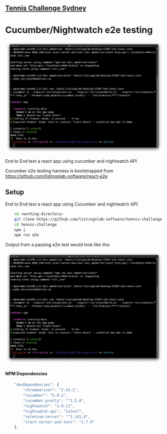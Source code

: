 ## [Tennis Challenge Sydney](./index.md)

# Cucumber/Nightwatch e2e testing

[![e2e test](./docs/img/passing_e2e_test.png)](https://www.youtube.com/watch?v=MugXpi9D78g)

End to End test a react app using cucumber and nightwatch API

Cucumber e2e testing harness is bootstrapped from 
https://github.com/listingslab-software/react-e2e

## Setup

End to End test a react app using Cucumber and nightwatch API.

```bash
    cd <working-directory>
    git clone https://github.com/listingslab-software/tennis-challenge
    cd tennis-challenge
    npm i
    npm run e2e
```
Output from a passing e2e test would look like this

![passing e2e test](./docs/img/passing_e2e_test.png)

#### NPM Dependencies

```javascript
    "devDependencies": {
        "chromedriver": "2.43.1",
        "cucumber": "5.0.2",
        "cucumber-pretty": "^1.5.0",
        "nightwatch": "1.0.11",
        "nightwatch-api": "latest",
        "selenium-server": "^3.141.0",
        "start-server-and-test": "1.7.9"
    },
```